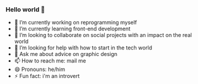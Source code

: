 ### Hello world 👋

- 🔭 I’m currently working on reprogramming myself
- 🌱 I’m currently learning front-end development
- 👯 I’m looking to collaborate on social projects with an impact on the real world
- 🤔 I’m looking for help with how to start in the tech world
- 💬 Ask me about advice on graphic design
- 📫 How to reach me: mail me
- 😄 Pronouns: he/him
- ⚡ Fun fact: i'm an introvert

